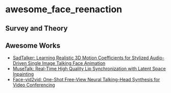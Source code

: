# awesome_face_reenaction

## Survey and Theory


## Awesome Works
- [SadTalker: Learning Realistic 3D Motion Coefficients for Stylized Audio-Driven Single Image Talking Face Animation](https://github.com/OpenTalker/SadTalker)
- [MuseTalk: Real-Time High Quality Lip Synchronization with Latent Space Inpainting](https://github.com/TMElyralab/MuseTalk)
- [Face-vid2vid: One-Shot Free-View Neural Talking-Head Synthesis for Video Conferencing](https://github.com/zhanglonghao1992/One-Shot_Free-View_Neural_Talking_Head_Synthesis)
